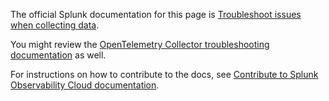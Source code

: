 The official Splunk documentation for this page is [Troubleshoot issues when collecting data](https://docs.splunk.com/Observability/gdi/opentelemetry/troubleshooting.html). 

You might review the [OpenTelemetry Collector troubleshooting
documentation](https://github.com/open-telemetry/opentelemetry-collector/blob/main/docs/troubleshooting.md) as well.

For instructions on how to contribute to the docs, see [Contribute to Splunk Observability Cloud documentation](https://docs.splunk.com/observability/en/get-started/contribute.html).

